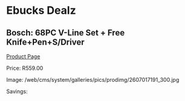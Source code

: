
# Ebucks Dealz
## Bosch: 68PC V-Line Set + Free Knife+Pen+S/Driver
[Product Page](https://www.ebucks.com/web/shop/productSelected.do?prodId=339407213&catId=336131644)

Price: R559.00

Image: /web/cms/system/galleries/pics/prodimg/2607017191_300.jpg

Savings: 


	